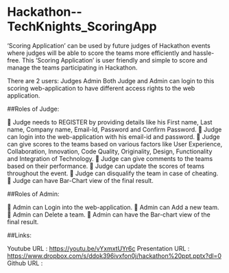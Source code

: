 # Hackathon--TechKnights_ScoringApp

‘Scoring Application’ can be used by future judges of Hackathon events where judges will be able to score the teams more efficiently and hassle-free.
This ‘Scoring Application’ is user friendly and simple to score and manage the teams participating in Hackathon.

There are 2 users:
				Judges
				Admin
Both Judge and Admin can login to this scoring web-application to have different access rights to the web application.


##Roles of Judge:

	Judge needs to REGISTER by providing details like his First name, Last name, Company name, Email-Id, Password and Confirm Password.
	Judge can login into the web-application with his email-id and password.
	Judge can give scores to the teams based on various factors like User Experience, Collaboration, Innovation, Code Quality, Originality, Design, Functionality and Integration of Technology.
	Judge can give comments to the teams based on their performance.
	Judge can update the scores of teams throughout the event.
	Judge can disqualify the team in case of cheating.
	Judge can have Bar-Chart view of the final result.


##Roles of Admin:

	Admin can Login into the web-application.
	Admin can Add a new team.
	Admin can Delete a team.
	Admin can have the Bar-chart view of the final result.

 ##Links:
 
 Youtube URL : https://youtu.be/vYxmxtUYr6c
 Presentation URL : https://www.dropbox.com/s/ddok396ivxfon0j/hackathon%20ppt.pptx?dl=0
 Github URL : 
